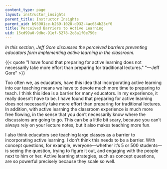```yaml
---
content_type: page
layout: instructor_insights
parent_title: Instructor Insights
parent_uid: b93901ce-b269-1028-d932-4ac654b23cf0
title: Perceived Barriers to Active Learning
uid: 15cd99a0-9dbc-91ef-5278-2c8a1f0e750c
---
```


_In this section, Jeff Gore discusses the perceived barriers preventing educators form implementing active learning in the classroom._

{{< quote "I have found that preparing for active learning does not necessarily take more effort than preparing for traditional lectures." "—Jeff Gore" >}}

Too often we, as educators, have this idea that incorporating active learning into our teaching means we have to devote much more time to preparing to teach. I think this idea is a barrier for many educators. In my experience, it really doesn’t have to be. I have found that preparing for active learning does not necessarily take more effort than preparing for traditional lectures. In addition, with active learning the classroom experience is much more free flowing, in the sense that you don’t necessarily know where the discussions are going to go. This can be a little bit scary, because you can’t always rely on your lecture notes, but it also makes teaching more fun.

I also think educators see teaching large classes as a barrier to incorporating active learning. I don’t think this needs to be a barrier. With concept questions, for example, everyone—whether it’s 5 or 500 students—is seeing the question, trying to figure it out, and engaging with the people next to him or her. Active learning strategies, such as concept questions, are so powerful precisely because they scale so well.